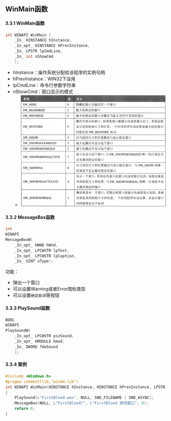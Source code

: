 ## WinMain函数

#### 3.3.1 WinMain函数

```C++
int WINAPI WinMain (
    _In_ HINSTANCE hInstance,
    _In_opt_ HINSTANCE hPrevInstance,
    _In_ LPSTR lpCmdLine,
    _In_ int nShowCmd
    );
```

* hInstance：操作系统分配给该程序的实例句柄
* hPrevInstance：WIN32下没用
* lpCmdLine：命令行参数字符串
* nShowCmd：窗口显示的模式
	* ![](picture/nCmdShow.png)

#### 3.3.2 MessageBox函数

```C++
int
WINAPI
MessageBoxW(
    _In_opt_ HWND hWnd,
    _In_opt_ LPCWSTR lpText,
    _In_opt_ LPCWSTR lpCaption,
    _In_ UINT uType);
```

功能：

* 弹出一个窗口
* 可以设置Warning或者Error图标类型
* 可以设置`确定取消`等按钮

#### 3.3.3 PlaySound函数

```C++
BOOL
WINAPI
PlaySoundW(
    _In_opt_ LPCWSTR pszSound,
    _In_opt_ HMODULE hmod,
    _In_ DWORD fdwSound
    );
```

#### 3.3.4 案例

```C++
#include <Windows.h>
#pragma comment(lib,"winmm.lib")
int WINAPI WinMain(HINSTANCE hInstance, HINSTANCE hPrevInstance, LPSTR lpCmdLine, int nCmdShow)
{
	PlaySound(L"FirstBlood.wav", NULL, SND_FILENAME | SND_ASYNC);
	MessageBox(NULL, L"FirstBlood!", L"FirstBlood 游戏窗口", 0);
	return 0;
}
```

